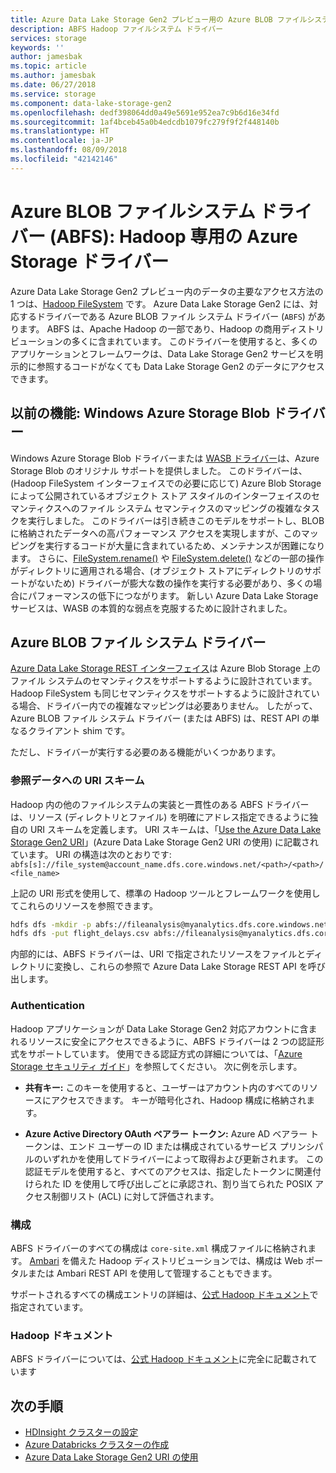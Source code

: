 ```yaml
---
title: Azure Data Lake Storage Gen2 プレビュー用の Azure BLOB ファイルシステム ドライバー
description: ABFS Hadoop ファイルシステム ドライバー
services: storage
keywords: ''
author: jamesbak
ms.topic: article
ms.author: jamesbak
ms.date: 06/27/2018
ms.service: storage
ms.component: data-lake-storage-gen2
ms.openlocfilehash: dedf398064dd0a49e5691e952ea7c9b6d16e34fd
ms.sourcegitcommit: 1af4bceb45a0b4edcdb1079fc279f9f2f448140b
ms.translationtype: HT
ms.contentlocale: ja-JP
ms.lasthandoff: 08/09/2018
ms.locfileid: "42142146"
---
```

# <a name="the-azure-blob-filesystem-driver-abfs-a-dedicated-azure-storage-driver-for-hadoop"></a>Azure BLOB ファイルシステム ドライバー (ABFS): Hadoop 専用の Azure Storage ドライバー

Azure Data Lake Storage Gen2 プレビュー内のデータの主要なアクセス方法の 1 つは、[Hadoop FileSystem](https://hadoop.apache.org/docs/current/hadoop-project-dist/hadoop-common/filesystem/index.html) です。 Azure Data Lake Storage Gen2 には、対応するドライバーである Azure BLOB ファイル システム ドライバー (`ABFS`) があります。 ABFS は、Apache Hadoop の一部であり、Hadoop の商用ディストリビューションの多くに含まれています。 このドライバーを使用すると、多くのアプリケーションとフレームワークは、Data Lake Storage Gen2 サービスを明示的に参照するコードがなくても Data Lake Storage Gen2 のデータにアクセスできます。

## <a name="prior-capability-the-windows-azure-storage-blob-driver"></a>以前の機能: Windows Azure Storage Blob ドライバー

Windows Azure Storage Blob ドライバーまたは [WASB ドライバー](https://hadoop.apache.org/docs/current/hadoop-azure/index.html)は、Azure Storage Blob のオリジナル サポートを提供しました。 このドライバーは、(Hadoop FileSystem インターフェイスでの必要に応じて) Azure Blob Storage によって公開されているオブジェクト ストア スタイルのインターフェイスのセマンティクスへのファイル システム セマンティクスのマッピングの複雑なタスクを実行しました。 このドライバーは引き続きこのモデルをサポートし、BLOB に格納されたデータへの高パフォーマンス アクセスを実現しますが、このマッピングを実行するコードが大量に含まれているため、メンテナンスが困難になります。 さらに、[FileSystem.rename()](http://hadoop.apache.org/docs/current/hadoop-project-dist/hadoop-common/filesystem/filesystem.html#boolean_renamePath_src_Path_d) や [FileSystem.delete()](http://hadoop.apache.org/docs/current/hadoop-project-dist/hadoop-common/filesystem/filesystem.html#boolean_deletePath_p_boolean_recursive) などの一部の操作がディレクトリに適用される場合、(オブジェクト ストアにディレクトリのサポートがないため) ドライバーが膨大な数の操作を実行する必要があり、多くの場合にパフォーマンスの低下につながります。 新しい Azure Data Lake Storage サービスは、WASB の本質的な弱点を克服するために設計されました。

## <a name="the-azure-blob-file-system-driver"></a>Azure BLOB ファイル システム ドライバー

[Azure Data Lake Storage REST インターフェイス](https://docs.microsoft.com/en-us/rest/api/storageservices/data-lake-storage-gen2)は Azure Blob Storage 上のファイル システムのセマンティクスをサポートするように設計されています。 Hadoop FileSystem も同じセマンティクスをサポートするように設計されている場合、ドライバー内での複雑なマッピングは必要ありません。 したがって、Azure BLOB ファイル システム ドライバー (または ABFS) は、REST API の単なるクライアント shim です。

ただし、ドライバーが実行する必要のある機能がいくつかあります。

### <a name="uri-scheme-to-reference-data"></a>参照データへの URI スキーム

Hadoop 内の他のファイルシステムの実装と一貫性のある ABFS ドライバーは、リソース (ディレクトリとファイル) を明確にアドレス指定できるように独自の URI スキームを定義します。 URI スキームは、「[Use the Azure Data Lake Storage Gen2 URI](./introduction-abfs-uri.md)」(Azure Data Lake Storage Gen2 URI の使用) に記載されています。 URI の構造は次のとおりです: `abfs[s]://file_system@account_name.dfs.core.windows.net/<path>/<path>/<file_name>`

上記の URI 形式を使用して、標準の Hadoop ツールとフレームワークを使用してこれらのリソースを参照できます。

```bash
hdfs dfs -mkdir -p abfs://fileanalysis@myanalytics.dfs.core.windows.net/tutorials/flightdelays/data 
hdfs dfs -put flight_delays.csv abfs://fileanalysis@myanalytics.dfs.core.windows.net/tutorials/flightdelays/data/ 
```

内部的には、ABFS ドライバーは、URI で指定されたリソースをファイルとディレクトリに変換し、これらの参照で Azure Data Lake Storage REST API を呼び出します。

### <a name="authentication"></a>Authentication

Hadoop アプリケーションが Data Lake Storage Gen2 対応アカウントに含まれるリソースに安全にアクセスできるように、ABFS ドライバーは 2 つの認証形式をサポートしています。 使用できる認証方式の詳細については、「[Azure Storage セキュリティ ガイド](../common/storage-security-guide.md)」を参照してください。 次に例を示します。

- **共有キー:** このキーを使用すると、ユーザーはアカウント内のすべてのリソースにアクセスできます。 キーが暗号化され、Hadoop 構成に格納されます。

- **Azure Active Directory OAuth ベアラー トークン:**  Azure AD ベアラー トークンは、エンド ユーザーの ID または構成されているサービス プリンシパルのいずれかを使用してドライバーによって取得および更新されます。 この認証モデルを使用すると、すべてのアクセスは、指定したトークンに関連付けられた ID を使用して呼び出しごとに承認され、割り当てられた POSIX アクセス制御リスト (ACL) に対して評価されます。

### <a name="configuration"></a>構成

ABFS ドライバーのすべての構成は <code>core-site.xml</code> 構成ファイルに格納されます。 [Ambari](http://ambari.apache.org/) を備えた Hadoop ディストリビューションでは、構成は Web ポータルまたは Ambari REST API を使用して管理することもできます。

サポートされるすべての構成エントリの詳細は、[公式 Hadoop ドキュメント](http://hadoop.apache.org/docs/current/hadoop-azure/index.html)で指定されています。

### <a name="hadoop-documentation"></a>Hadoop ドキュメント

ABFS ドライバーについては、[公式 Hadoop ドキュメント](http://hadoop.apache.org/docs/current/hadoop-azure/index.html)に完全に記載されています

## <a name="next-steps"></a>次の手順

- [HDInsight クラスターの設定](./quickstart-create-connect-hdi-cluster.md)
- [Azure Databricks クラスターの作成](./quickstart-create-databricks-account.md)
- [Azure Data Lake Storage Gen2 URI の使用](./introduction-abfs-uri.md)
